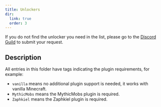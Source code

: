 ```yaml
---
title: Unlockers
dir:
  link: true
  order: 3
---
```


If you do not find the unlocker you need in the list, please go to the [Discord Guild](https://discord.com/invite/SzPBHGttaR) to submit your request.

## Description

All entries in this folder have tags indicating the plugin requirements, for example:

- `vanilla` means no additional plugin support is needed, it works with vanilla Minecraft.
- `MythicMobs` means the MythicMobs plugin is required.
- `Zaphkiel` means the Zaphkiel plugin is required.

<div class="catalog-display-container">
  <Catalog base="/plugins/yuseries/YuIllustration/unlocker/"/>
</div> 